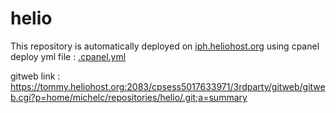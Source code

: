 # helio

This repository is automatically deployed on [iph.heliohost.org](https://iph.heliohost.org) using cpanel deploy yml file : [.cpanel.yml][1]

gitweb link : <https://tommy.heliohost.org:2083/cpsess5017633971/3rdparty/gitweb/gitweb.cgi?p=home/michelc/repositories/helio/.git;a=summary>

[1]: https://tommy.heliohost.org:2083/cpsess5017633971/3rdparty/gitweb/gitweb.cgi?p=home/michelc/repositories/helio/.git;a=blob;f=.cpanel.yml;h=5da0a4bbee0292d4769b77e44dbd529134c3933f;hb=bba60c87dcdb924ea48eab4b9720eae8f91a7951
